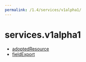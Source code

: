 ```yaml
---
permalink: /1.4/services/v1alpha1/
---
```


# services.v1alpha1



* [adoptedResource](adoptedResource.md)
* [fieldExport](fieldExport.md)